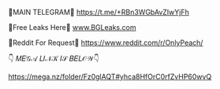 🍑MAIN TELEGRAM🍑
https://t.me/+RBn3WGbAvZIwYjFh

🍑Free Leaks Here🍑
www.BGLeaks.com

🍑Reddit For Request🍑
https://www.reddit.com/r/OnlyPeach/

👇 𝑀𝐸𝒢𝒜 𝐿𝐼𝒩𝒦 𝐼𝒮 𝐵𝐸𝐿𝒪𝒲👇


https://mega.nz/folder/Fz0glAQT#yhca8HfOrC0rfZvHP60wvQ